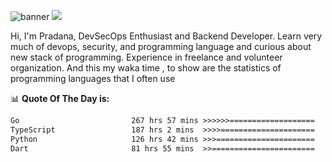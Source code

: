 ![banner](.github/banner-profile.jpeg)
<img src="https://user-images.githubusercontent.com/73097560/115834477-dbab4500-a447-11eb-908a-139a6edaec5c.gif"></p>

Hi, I'm Pradana, DevSecOps Enthusiast and Backend Developer. Learn very much of devops, security, and programming language and curious about new stack of programming. Experience in freelance and volunteer organization. And this my waka time , to show are the statistics of programming languages that I often use

📊 **Quote Of The Day is:**
<!--START_SECTION:waka-->

```txt
Go                         267 hrs 57 mins >>>>>>===================   25.33 %
TypeScript                 187 hrs 2 mins  >>>>=====================   17.68 %
Python                     126 hrs 42 mins >>>======================   11.98 %
Dart                       81 hrs 55 mins  >>=======================   07.74 %
```

<!--END_SECTION:waka-->
